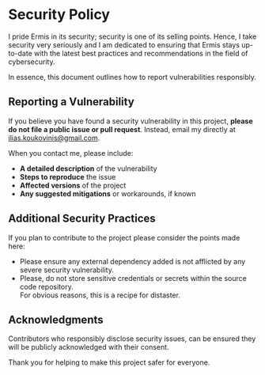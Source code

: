 # Security Policy

[ilias.koukovinis@gmail.com]: https://mail.google.com/mail/u/0/?tab=rm&ogbl#search/ilias.koukovinis%40gmail.com

I pride Ermis in its security; security is one of its selling points. Hence, I take security very seriously and I am dedicated to ensuring that Ermis stays up-to-date with the latest best practices and recommendations in the field of cybersecurity.

In essence, this document outlines how to report vulnerabilities responsibly.

## Reporting a Vulnerability

If you believe you have found a security vulnerability in this project, **please do not file a public issue or pull request**. Instead, email my directly at [ilias.koukovinis@gmail.com].

When you contact me, please include:

- **A detailed description** of the vulnerability
- **Steps to reproduce** the issue
- **Affected versions** of the project
- **Any suggested mitigations** or workarounds, if known

## Additional Security Practices

If you plan  to contribute to the project please consider the points made here:

- Please ensure any external dependency added is not afflicted by any severe security vulnerability.
- Please, do not store sensitive credentials or secrets within the source code repository.  
  For obvious reasons, this is a recipe for distaster.

## Acknowledgments

Contributors who responsibly disclose security issues, can be ensured they will be publicly acknowledged with their consent.

Thank you for helping to make this project safer for everyone.
